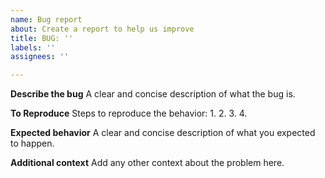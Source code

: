 ```yaml
---
name: Bug report
about: Create a report to help us improve
title: BUG: ''
labels: ''
assignees: ''

---
```


**Describe the bug**
A clear and concise description of what the bug is.

**To Reproduce**
Steps to reproduce the behavior:
1. 
2. 
3.
4. 

**Expected behavior**
A clear and concise description of what you expected to happen.

**Additional context**
Add any other context about the problem here.

